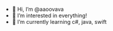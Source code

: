 - 👋 Hi, I’m @aaoovava
- 👀 I’m interested in everything!
- 🌱 I’m currently learning с#, java, swift 


<!---
aaoovava/aaoovava is a ✨ special ✨ repository because its `README.md` (this file) appears on your GitHub profile.
You can click the Preview link to take a look at your changes.
--->
